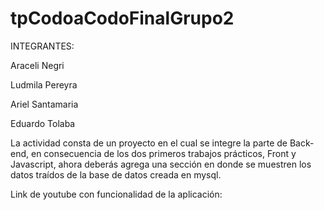 # tpCodoaCodoFinalGrupo2

INTEGRANTES:

Araceli Negri

Ludmila Pereyra

Ariel Santamaria

Eduardo Tolaba


La actividad consta de un proyecto en el cual se integre la parte de Back-end, en consecuencia de los dos primeros trabajos prácticos, Front y Javascript, ahora deberás agrega una sección en donde se muestren los datos traídos de la base de datos creada en mysql.

Link de youtube con funcionalidad de la aplicación: 



